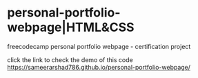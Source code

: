 # personal-portfolio-webpage|HTML&CSS
freecodecamp personal portfolio webpage - certification project

click the link to check the demo of this code 
https://sameerarshad786.github.io/personal-portfolio-webpage/
